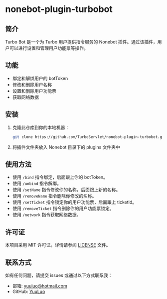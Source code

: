 # nonebot-plugin-turbobot
## 简介

Turbo Bot 是一个为 Turbo 用户提供指令服务的 Nonebot 插件。通过该插件，用户可以进行设置和管理用户功能票等操作。

## 功能

- 绑定和解绑用户的 botToken
- 修改和删除用户名称
- 设置和删除用户功能票
- 获取网络数据

## 安装

1. 克隆此仓库到你的本地机器：
    ```sh
    git clone https://github.com/TurboServlet/nonebot-plugin-turbobot.git
    ```

2. 将插件文件夹放入 Nonebot 目录下的 plugins 文件夹中

## 使用方法

- 使用 `/bind` 指令绑定，后面跟上你的 botToken。
- 使用 `/unbind` 指令解绑。
- 使用 `/setName` 指令修改你的名称，后面跟上新的名称。
- 使用 `/removeName` 指令删除你修改的名称。
- 使用 `/setTicket` 指令锁定你的用户功能票，后面跟上 ticketId。
- 使用 `/removeTicket` 指令删除你的用户功能票锁定。
- 使用 `/network` 指令获取网络数据。

## 许可证

本项目采用 MIT 许可证。详情请参阅 [LICENSE](LICENSE) 文件。

## 联系方式

如有任何问题，请提交 issues 或通过以下方式联系我：

- 邮箱: yuuluo@hotmail.com
- GitHub: [YuuLuo](https://github.com/YuuLuo)
